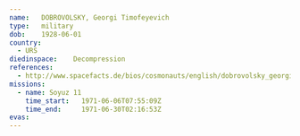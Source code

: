 ```yaml
---
name:	DOBROVOLSKY, Georgi Timofeyevich
type:	military
dob:	1928-06-01
country:
  - URS
diedinspace:	Decompression
references:
  - http://www.spacefacts.de/bios/cosmonauts/english/dobrovolsky_georgi.htm
missions:
  - name: Soyuz 11
    time_start:   1971-06-06T07:55:09Z
    time_end:     1971-06-30T02:16:53Z
evas:
---
```

